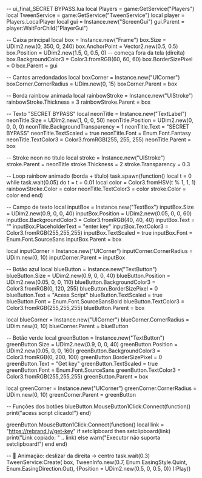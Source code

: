 -- ui_final_SECRET BYPASS.lua
local Players = game:GetService("Players")
local TweenService = game:GetService("TweenService")
local player = Players.LocalPlayer
local gui = Instance.new("ScreenGui")
gui.Parent = player:WaitForChild("PlayerGui")

-- Caixa principal
local box = Instance.new("Frame")
box.Size = UDim2.new(0, 350, 0, 240)
box.AnchorPoint = Vector2.new(0.5, 0.5)
box.Position = UDim2.new(1.5, 0, 0.5, 0) -- começa fora da tela (direita)
box.BackgroundColor3 = Color3.fromRGB(60, 60, 60)
box.BorderSizePixel = 0
box.Parent = gui

-- Cantos arredondados
local boxCorner = Instance.new("UICorner")
boxCorner.CornerRadius = UDim.new(0, 15)
boxCorner.Parent = box

-- Borda rainbow animada
local rainbowStroke = Instance.new("UIStroke")
rainbowStroke.Thickness = 3
rainbowStroke.Parent = box

-- Texto "SECRET BYPASS"
local neonTitle = Instance.new("TextLabel")
neonTitle.Size = UDim2.new(1, 0, 0, 50)
neonTitle.Position = UDim2.new(0, 0, 0, 0)
neonTitle.BackgroundTransparency = 1
neonTitle.Text = "SECRET BYPASS"
neonTitle.TextScaled = true
neonTitle.Font = Enum.Font.Fantasy
neonTitle.TextColor3 = Color3.fromRGB(255, 255, 255)
neonTitle.Parent = box

-- Stroke neon no título
local stroke = Instance.new("UIStroke")
stroke.Parent = neonTitle
stroke.Thickness = 2
stroke.Transparency = 0.3

-- Loop rainbow animado (borda + título)
task.spawn(function()
    local t = 0
    while task.wait(0.05) do
        t = t + 0.01
        local color = Color3.fromHSV(t % 1, 1, 1)
        rainbowStroke.Color = color
        neonTitle.TextColor3 = color
        stroke.Color = color
    end
end)

-- Campo de texto
local inputBox = Instance.new("TextBox")
inputBox.Size = UDim2.new(0.9, 0, 0, 40)
inputBox.Position = UDim2.new(0.05, 0, 0, 60)
inputBox.BackgroundColor3 = Color3.fromRGB(40, 40, 40)
inputBox.Text = ""
inputBox.PlaceholderText = "enter key"
inputBox.TextColor3 = Color3.fromRGB(255,255,255)
inputBox.TextScaled = true
inputBox.Font = Enum.Font.SourceSans
inputBox.Parent = box

local inputCorner = Instance.new("UICorner")
inputCorner.CornerRadius = UDim.new(0, 10)
inputCorner.Parent = inputBox

-- Botão azul
local blueButton = Instance.new("TextButton")
blueButton.Size = UDim2.new(0.9, 0, 0, 40)
blueButton.Position = UDim2.new(0.05, 0, 0, 110)
blueButton.BackgroundColor3 = Color3.fromRGB(0, 120, 255)
blueButton.BorderSizePixel = 0
blueButton.Text = "Acess Script"
blueButton.TextScaled = true
blueButton.Font = Enum.Font.SourceSansBold
blueButton.TextColor3 = Color3.fromRGB(255,255,255)
blueButton.Parent = box

local blueCorner = Instance.new("UICorner")
blueCorner.CornerRadius = UDim.new(0, 10)
blueCorner.Parent = blueButton

-- Botão verde
local greenButton = Instance.new("TextButton")
greenButton.Size = UDim2.new(0.9, 0, 0, 40)
greenButton.Position = UDim2.new(0.05, 0, 0, 160)
greenButton.BackgroundColor3 = Color3.fromRGB(0, 200, 100)
greenButton.BorderSizePixel = 0
greenButton.Text = "Get key"
greenButton.TextScaled = true
greenButton.Font = Enum.Font.SourceSans
greenButton.TextColor3 = Color3.fromRGB(255,255,255)
greenButton.Parent = box

local greenCorner = Instance.new("UICorner")
greenCorner.CornerRadius = UDim.new(0, 10)
greenCorner.Parent = greenButton

-- Funções dos botões
blueButton.MouseButton1Click:Connect(function()
    print("acess script clicado!")
end)

greenButton.MouseButton1Click:Connect(function()
    local link = "https://rebrand.ly/get-key"
    if setclipboard then
        setclipboard(link)
        print("Link copiado: " .. link)
    else
        warn("Executor não suporta setclipboard!")
    end
end)

-- 🔹 Animação: deslizar da direita -> centro
task.wait(0.3)
TweenService:Create(
    box,
    TweenInfo.new(0.7, Enum.EasingStyle.Quint, Enum.EasingDirection.Out),
    {Position = UDim2.new(0.5, 0, 0.5, 0)}
):Play()
